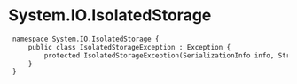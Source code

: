 # System.IO.IsolatedStorage

``` diff
 namespace System.IO.IsolatedStorage {
     public class IsolatedStorageException : Exception {
         protected IsolatedStorageException(SerializationInfo info, StreamingContext context);
     }
 }
```

